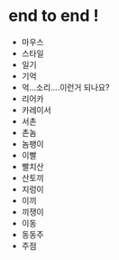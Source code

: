 
# end to end !


- 마우스
- 스타일
- 일기
- 기억
- 억...소리....이런거 되나요?
- 리어카
- 카레이서
- 서촌
- 촌놈
- 놈팽이
- 이빨
- 빨치산
- 산토끼
- 지렁이
- 이끼
- 끼쟁이
- 이동
- 동동주
- 주점